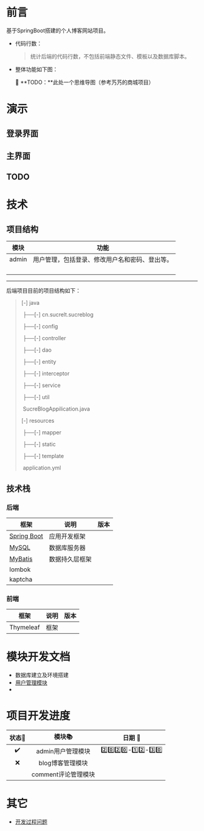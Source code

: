 # 前言

基于SpringBoot搭建的个人博客网站项目。

+ 代码行数：

  > 统计后端的代码行数，不包括前端静态文件、模板以及数据库脚本。

+ 整体功能如下图：

  :scroll: **TODO：**此处一个思维导图（参考艿艿的商城项目）





# 演示

## 登录界面

## 主界面

## TODO





# 技术



## 项目结构

| 模块  |                      功能                      |
| :---: | :--------------------------------------------: |
| admin | 用户管理，包括登录、修改用户名和密码、登出等。 |
|       |                                                |
|       |                                                |
|       |                                                |
|       |                                                |

------

后端项目目前的项目结构如下：

> [-] java
>
> ​	├──[-] cn.sucrelt.sucreblog
>
> ​		├──[-] config
>
> ​		├──[-] controller
>
> ​		├──[-] dao
>
> ​		├──[-] entity
>
> ​		├──[-] interceptor
>
> ​		├──[-] service
>
> ​		├──[-] util
>
> ​		SucreBlogAppilication.java
>
> [-] resources
>
> ​    ├──[-] mapper
>
> ​	├──[-] static
>
> ​	├──[-] template
>
> ​	application.yml



## 技术栈

### 后端

| 框架                                                      | 说明           | 版本 |
| --------------------------------------------------------- | -------------- | ---- |
| [Spring Boot](https://spring.io/projects/spring-boot)     | 应用开发框架   |      |
| [MySQL](https://www.mysql.com/cn/)                        | 数据库服务器   |      |
| [MyBatis](http://www.mybatis.org/mybatis-3/zh/index.html) | 数据持久层框架 |      |
| lombok                                                    |                |      |
| kaptcha                                                   |                |      |

### 前端

| 框架      | 说明 | 版本 |
| --------- | ---- | ---- |
| Thymeleaf | 框架 |      |



# 模块开发文档

+ 数据库建立及环境搭建
+ [用户管理模块](https://github.com/tangtangsama/SucreBlog/blob/master/docs/admin.md)
+ 



# 项目开发进度

|    状态:hammer:    |     模块:books:     |                 日期 :calendar:                 |
| :----------------: | :-----------------: | :---------------------------------------------: |
| :heavy_check_mark: |  admin用户管理模块  | :two::zero::two::zero:-:one::two:-:three::zero: |
|        :x:         |  blog博客管理模块   |                                                 |
|                    | comment评论管理模块 |                                                 |



# 其它

+ [开发过程问题](https://github.com/tangtangsama/SucreBlog)